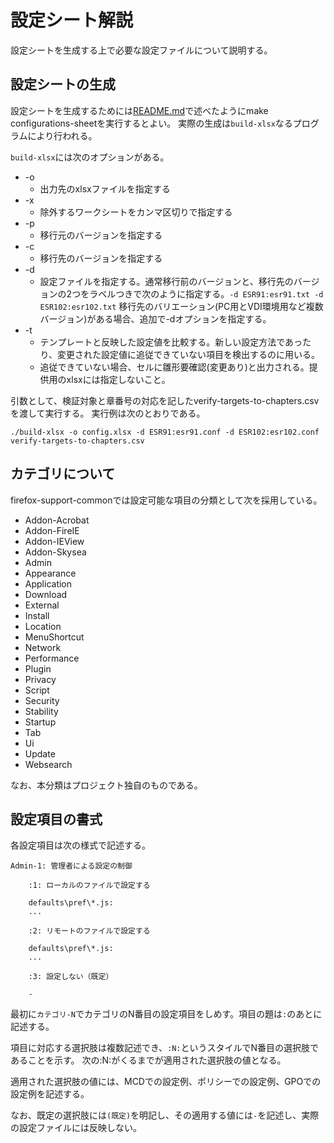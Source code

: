# 設定シート解説

設定シートを生成する上で必要な設定ファイルについて説明する。

## 設定シートの生成

設定シートを生成するためには[README.md](./README.md)で述べたようにmake configurations-sheetを実行するとよい。
実際の生成は`build-xlsx`なるプログラムにより行われる。

`build-xlsx`には次のオプションがある。

* -o
  * 出力先のxlsxファイルを指定する
* -x
  * 除外するワークシートをカンマ区切りで指定する
* -p
  * 移行元のバージョンを指定する
* -c
  * 移行先のバージョンを指定する
* -d
  * 設定ファイルを指定する。通常移行前のバージョンと、移行先のバージョンの2つをラベルつきで次のように指定する。`-d ESR91:esr91.txt -d ESR102:esr102.txt` 移行先のバリエーション(PC用とVDI環境用など複数バージョン)がある場合、追加で-dオプションを指定する。
* -t
  * テンプレートと反映した設定値を比較する。新しい設定方法であったり、変更された設定値に追従できていない項目を検出するのに用いる。
  * 追従できていない場合、セルに雛形要確認(変更あり)と出力される。提供用のxlsxには指定しないこと。

引数として、検証対象と章番号の対応を記したverify-targets-to-chapters.csvを渡して実行する。
実行例は次のとおりである。

```
./build-xlsx -o config.xlsx -d ESR91:esr91.conf -d ESR102:esr102.conf verify-targets-to-chapters.csv
```

## カテゴリについて

firefox-support-commonでは設定可能な項目の分類として次を採用している。

* Addon-Acrobat
* Addon-FireIE
* Addon-IEView
* Addon-Skysea
* Admin
* Appearance
* Application
* Download
* External
* Install
* Location
* MenuShortcut
* Network
* Performance
* Plugin
* Privacy
* Script
* Security
* Stability
* Startup
* Tab
* Ui
* Update
* Websearch

なお、本分類はプロジェクト独自のものである。

## 設定項目の書式

各設定項目は次の様式で記述する。

```
Admin-1: 管理者による設定の制御

    :1: ローカルのファイルで設定する

    defaults\pref\*.js:
    ...

    :2: リモートのファイルで設定する

    defaults\pref\*.js:
    ...

    :3: 設定しない（既定）

    -
```

最初に`カテゴリ-N`でカテゴリのN番目の設定項目をしめす。項目の題は`:`のあとに記述する。

項目に対応する選択肢は複数記述でき、`:N:`というスタイルでN番目の選択肢であることを示す。
次の:N:がくるまでが適用された選択肢の値となる。

適用された選択肢の値には、MCDでの設定例、ポリシーでの設定例、GPOでの設定例を記述する。

なお、既定の選択肢には`(既定)`を明記し、その適用する値には`-`を記述し、実際の設定ファイルには反映しない。
